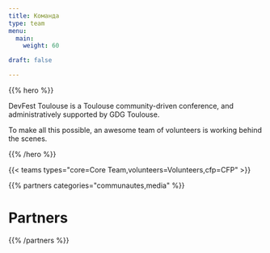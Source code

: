 ```yaml
---
title: Команда
type: team
menu:
  main:
    weight: 60

draft: false

---
```


{{% hero %}}

DevFest Toulouse is a Toulouse community-driven conference, and administratively supported by GDG Toulouse.

To make all this possible, an awesome team of volunteers is working behind the scenes.

{{% /hero %}}

<!-- ... -->

{{< teams types="core=Core Team,volunteers=Volunteers,cfp=CFP" >}}

<!-- ... -->

{{% partners categories="communautes,media" %}}
# Partners
{{% /partners %}}
